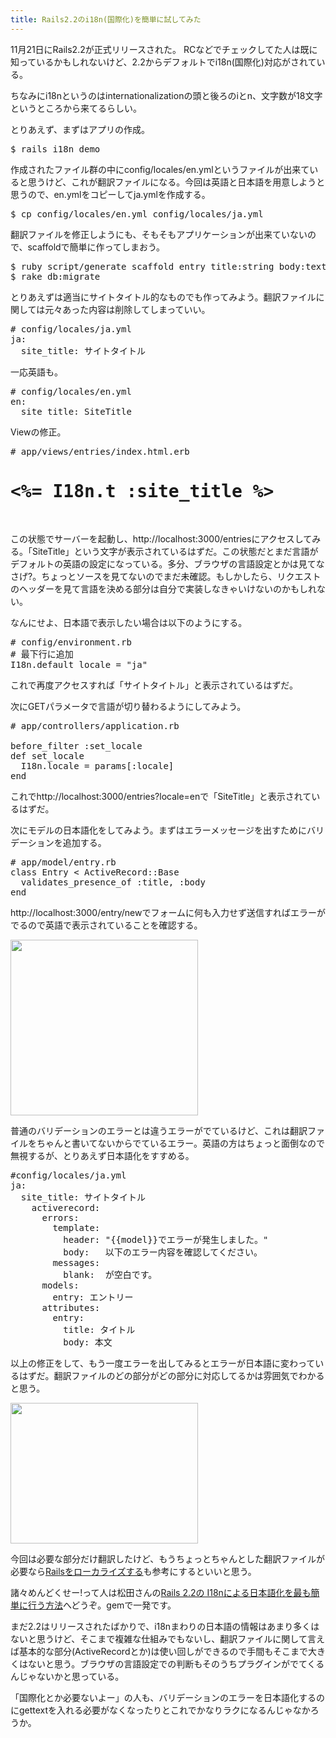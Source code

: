 ```yaml
---
title: Rails2.2のi18n(国際化)を簡単に試してみた
---
```

11月21日にRails2.2が正式リリースされた。 RCなどでチェックしてた人は既に知っているかもしれないけど、2.2からデフォルトでi18n(国際化)対応がされている。

ちなみにi18nというのはinternationalizationの頭と後ろのiとn、文字数が18文字というところから来てるらしい。

とりあえず、まずはアプリの作成。

<pre lang="bash">
$ rails i18n_demo
</pre>

作成されたファイル群の中にconfig/locales/en.ymlというファイルが出来ていると思うけど、これが翻訳ファイルになる。今回は英語と日本語を用意しようと思うので、en.ymlをコピーしてja.ymlを作成する。

<pre lang="bash">
$ cp config/locales/en.yml config/locales/ja.yml
</pre>

翻訳ファイルを修正しようにも、そもそもアプリケーションが出来ていないので、scaffoldで簡単に作ってしまおう。

<pre lang="bash">
$ ruby script/generate scaffold entry title:string body:text
$ rake db:migrate
</pre>

とりあえずは適当にサイトタイトル的なものでも作ってみよう。翻訳ファイルに関しては元々あった内容は削除してしまっていい。

<pre lang="ruby">
# config/locales/ja.yml
ja:
  site_title: サイトタイトル
</pre>

一応英語も。

<pre lang="ruby">
# config/locales/en.yml
en:
  site_title: SiteTitle
</pre>

Viewの修正。

<pre lang="ruby">
# app/views/entries/index.html.erb
<h1><%= I18n.t :site_title %></h1>
</pre>

この状態でサーバーを起動し、http://localhost:3000/entriesにアクセスしてみる。「SiteTitle」という文字が表示されているはずだ。この状態だとまだ言語がデフォルトの英語の設定になっている。多分、ブラウザの言語設定とかは見てなさげ?。ちょっとソースを見てないのでまだ未確認。もしかしたら、リクエストのヘッダーを見て言語を決める部分は自分で実装しなきゃいけないのかもしれない。

なんにせよ、日本語で表示したい場合は以下のようにする。

<pre lang="ruby">
# config/environment.rb
# 最下行に追加
I18n.default_locale = "ja"
</pre>

これで再度アクセスすれば「サイトタイトル」と表示されているはずだ。

次にGETパラメータで言語が切り替わるようにしてみよう。

<pre lang="ruby">
# app/controllers/application.rb

before_filter :set_locale
def set_locale
  I18n.locale = params[:locale]
end
</pre>

これでhttp://localhost:3000/entries?locale=enで「SiteTitle」と表示されているはずだ。

次にモデルの日本語化をしてみよう。まずはエラーメッセージを出すためにバリデーションを追加する。

<pre lang="ruby">
# app/model/entry.rb
class Entry < ActiveRecord::Base
  validates_presence_of :title, :body
end
</pre>

http://localhost:3000/entry/newでフォームに何も入力せず送信すればエラーがでるので英語で表示されていることを確認する。

<a href="http://ukstudio.jp/wp-content/uploads/2008/11/082611_i18n_en_error.jpg"><img src="http://ukstudio.jp/wp-content/uploads/2008/11/082611_i18n_en_error.jpg" alt="" title="082611_i18n_en_error" width="300" height="281" class="alignnone size-medium wp-image-257" /></a>

普通のバリデーションのエラーとは違うエラーがでているけど、これは翻訳ファイルをちゃんと書いてないからでているエラー。英語の方はちょっと面倒なので無視するが、とりあえず日本語化をすすめる。

<pre lang="ruby">
#config/locales/ja.yml
ja:
  site_title: サイトタイトル
    activerecord:
      errors:
        template:
          header: "{{model}}でエラーが発生しました。"
          body:   以下のエラー内容を確認してください。
        messages:
          blank:  が空白です。
      models:
        entry: エントリー
      attributes:
        entry:
          title: タイトル
          body: 本文
</pre>

以上の修正をして、もう一度エラーを出してみるとエラーが日本語に変わっているはずだ。翻訳ファイルのどの部分がどの部分に対応してるかは雰囲気でわかると思う。

<a href="http://ukstudio.jp/wp-content/uploads/2008/11/081126_i18n_ja_error.jpg"><img src="http://ukstudio.jp/wp-content/uploads/2008/11/081126_i18n_ja_error.jpg" alt="" title="081126_i18n_ja_error" width="300" height="225" class="alignnone size-medium wp-image-258" /></a>

今回は必要な部分だけ翻訳したけど、もうちょっとちゃんとした翻訳ファイルが必要なら<a href="http://i18n-demo.phusion.nl/pages/setup">Railsをローカライズする</a>も参考にするといいと思う。

諸々めんどくせー!って人は松田さんの<a href="http://blog.dio.jp/2008/11/22/japanizing-rails-2-2-by-i18n-generators">Rails 2.2の I18nによる日本語化を最も簡単に行う方法</a>へどうぞ。gemで一発です。

まだ2.2はリリースされたばかりで、i18nまわりの日本語の情報はあまり多くはないと思うけど、そこまで複雑な仕組みでもないし、翻訳ファイルに関して言えば基本的な部分(ActiveRecordとか)は使い回しができるので手間もそこまで大きくはないと思う。ブラウザの言語設定での判断もそのうちプラグインがでてくるんじゃないかと思っている。

「国際化とか必要ないよー」の人も、バリデーションのエラーを日本語化するのにgettextを入れる必要がなくなったりとこれでかなりラクになるんじゃなかろうか。
